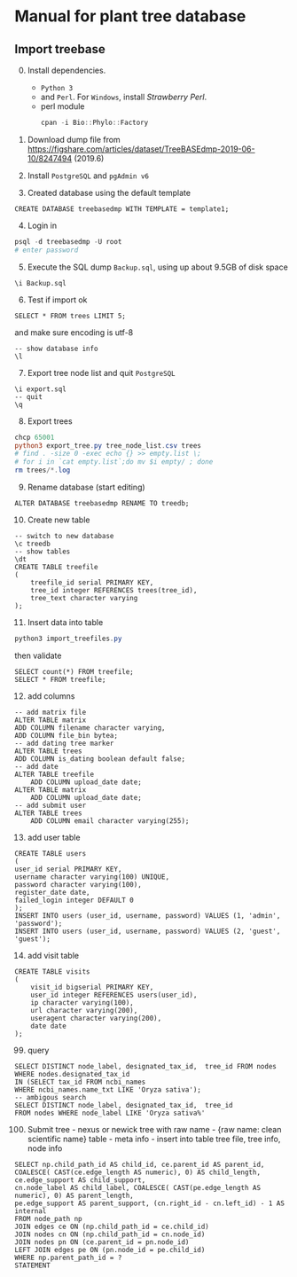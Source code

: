 # Manual for plant tree database
## Import treebase
0. Install  dependencies.
   - `Python 3` 
   - and `Perl`. For `Windows`, install *Strawberry Perl*.
   - perl module 
        ```powershell
        cpan -i Bio::Phylo::Factory
        ```

1. Download dump file from 
https://figshare.com/articles/dataset/TreeBASEdmp-2019-06-10/8247494 (2019.6)
2. Install `PostgreSQL` and `pgAdmin v6`
3. Created database using the default template 
```postgresql
CREATE DATABASE treebasedmp WITH TEMPLATE = template1;
```
4. Login in
```powershell
psql -d treebasedmp -U root
# enter password
```
5. Execute the SQL dump `Backup.sql`,  using up about 9.5GB of disk space
```postgresql
\i Backup.sql
```
6. Test if import ok
```postgresql
SELECT * FROM trees LIMIT 5;
```
and make sure encoding is utf-8
```postgresql
-- show database info
\l
```
7. Export tree node list and quit `PostgreSQL`
```postgresql
\i export.sql
-- quit
\q
```
8. Export trees
```powershell
chcp 65001
python3 export_tree.py tree_node_list.csv trees
# find . -size 0 -exec echo {} >> empty.list \;
# for i in `cat empty.list`;do mv $i empty/ ; done
rm trees/*.log
```
9. Rename database  (start editing)
```postgresql
ALTER DATABASE treebasedmp RENAME TO treedb;
```
10. Create new table
```postgresql
-- switch to new database
\c treedb
-- show tables
\dt
CREATE TABLE treefile 
(
    treefile_id serial PRIMARY KEY,
    tree_id integer REFERENCES trees(tree_id),
    tree_text character varying
);
```
11. Insert data into table
```powershell
python3 import_treefiles.py
```
then validate
```postgresql
SELECT count(*) FROM treefile;
SELECT * FROM treefile;
```
12. add columns 
```postgresql
-- add matrix file
ALTER TABLE matrix
ADD COLUMN filename character varying,
ADD COLUMN file_bin bytea;
-- add dating tree marker
ALTER TABLE trees
ADD COLUMN is_dating boolean default false;
-- add date
ALTER TABLE treefile
    ADD COLUMN upload_date date;
ALTER TABLE matrix
    ADD COLUMN upload_date date;
-- add submit user
ALTER TABLE trees
    ADD COLUMN email character varying(255);
```
13. add user table
```postgresql
CREATE TABLE users
(
user_id serial PRIMARY KEY,
username character varying(100) UNIQUE,
password character varying(100),
register_date date,
failed_login integer DEFAULT 0
);
INSERT INTO users (user_id, username, password) VALUES (1, 'admin', 'password');
INSERT INTO users (user_id, username, password) VALUES (2, 'guest', 'guest');
```
14. add visit table
```postgresql
CREATE TABLE visits
(
    visit_id bigserial PRIMARY KEY,
    user_id integer REFERENCES users(user_id),
    ip character varying(100),
    url character varying(200),
    useragent character varying(200),
    date date
);
```
    
99. query
```postgresql
SELECT DISTINCT node_label, designated_tax_id,  tree_id FROM nodes 
WHERE nodes.designated_tax_id 
IN (SELECT tax_id FROM ncbi_names 
WHERE ncbi_names.name_txt LIKE 'Oryza sativa');
-- ambigous search
SELECT DISTINCT node_label, designated_tax_id,  tree_id 
FROM nodes WHERE node_label LIKE 'Oryza sativa%'
```

100. Submit tree
    - nexus or newick tree with raw name
    - {raw name: clean scientific name} table
    - meta info
    - insert into table tree file, tree info, node info
```postgresql
SELECT np.child_path_id AS child_id, ce.parent_id AS parent_id, 
COALESCE( CAST(ce.edge_length AS numeric), 0) AS child_length, ce.edge_support AS child_support, 
cn.node_label AS child_label, COALESCE( CAST(pe.edge_length AS numeric), 0) AS parent_length, 
pe.edge_support AS parent_support, (cn.right_id - cn.left_id) - 1 AS internal
FROM node_path np 
JOIN edges ce ON (np.child_path_id = ce.child_id) 
JOIN nodes cn ON (np.child_path_id = cn.node_id) 
JOIN nodes pn ON (ce.parent_id = pn.node_id) 
LEFT JOIN edges pe ON (pn.node_id = pe.child_id) 
WHERE np.parent_path_id = ?  
STATEMENT
```